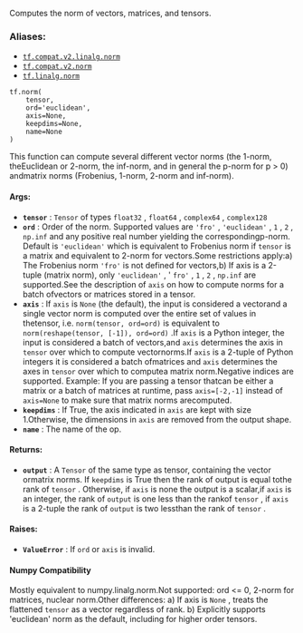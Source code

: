 
Computes the norm of vectors, matrices, and tensors.


### Aliases:
- [ `tf.compat.v2.linalg.norm` ](/api_docs/python/tf/norm)
- [ `tf.compat.v2.norm` ](/api_docs/python/tf/norm)
- [ `tf.linalg.norm` ](/api_docs/python/tf/norm)


```
tf.norm(
    tensor,
    ord='euclidean',
    axis=None,
    keepdims=None,
    name=None
)

```


This function can compute several different vector norms (the 1-norm, theEuclidean or 2-norm, the inf-norm, and in general the p-norm for p > 0) andmatrix norms (Frobenius, 1-norm, 2-norm and inf-norm).


#### Args:
- **`tensor`** :  `Tensor`  of types  `float32` ,  `float64` ,  `complex64` ,  `complex128` 
- **`ord`** : Order of the norm. Supported values are  `'fro'` ,  `'euclidean'` , `1` ,  `2` ,  `np.inf`  and any positive real number yielding the correspondingp-norm. Default is  `'euclidean'`  which is equivalent to Frobenius norm if `tensor`  is a matrix and equivalent to 2-norm for vectors.Some restrictions apply:a) The Frobenius norm  `'fro'`  is not defined for vectors,b) If axis is a 2-tuple (matrix norm), only  `'euclidean'` , ' `fro'` ,  `1` ,    `2` ,  `np.inf`  are supported.See the description of  `axis`  on how to compute norms for a batch ofvectors or matrices stored in a tensor.
- **`axis`** : If  `axis`  is  `None`  (the default), the input is considered a vectorand a single vector norm is computed over the entire set of values in thetensor, i.e.  `norm(tensor, ord=ord)`  is equivalent to `norm(reshape(tensor, [-1]), ord=ord)` .If  `axis`  is a Python integer, the input is considered a batch of vectors,and  `axis`  determines the axis in  `tensor`  over which to compute vectornorms.If  `axis`  is a 2-tuple of Python integers it is considered a batch ofmatrices and  `axis`  determines the axes in  `tensor`  over which to computea matrix norm.Negative indices are supported. Example: If you are passing a tensor thatcan be either a matrix or a batch of matrices at runtime, pass `axis=[-2,-1]`  instead of  `axis=None`  to make sure that matrix norms arecomputed.
- **`keepdims`** : If True, the axis indicated in  `axis`  are kept with size 1.Otherwise, the dimensions in  `axis`  are removed from the output shape.
- **`name`** : The name of the op.


#### Returns:
- **`output`** : A  `Tensor`  of the same type as tensor, containing the vector ormatrix norms. If  `keepdims`  is True then the rank of output is equal tothe rank of  `tensor` . Otherwise, if  `axis`  is none the output is a scalar,if  `axis`  is an integer, the rank of  `output`  is one less than the rankof  `tensor` , if  `axis`  is a 2-tuple the rank of  `output`  is two lessthan the rank of  `tensor` .


#### Raises:
- **`ValueError`** : If  `ord`  or  `axis`  is invalid.


#### Numpy Compatibility

Mostly equivalent to numpy.linalg.norm.Not supported: ord <= 0, 2-norm for matrices, nuclear norm.Other differences:  a) If axis is  `None` , treats the flattened  `tensor`  as a vector   regardless of rank.  b) Explicitly supports 'euclidean' norm as the default, including for   higher order tensors.
